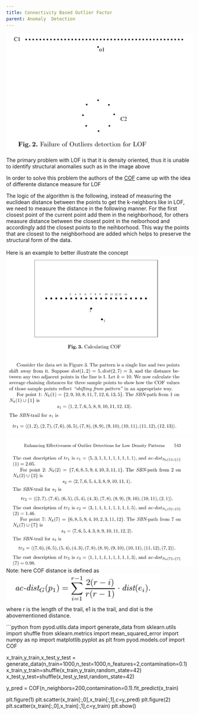 ```yaml
---
title: Connectivity Based Outlier Factor
parent: Anomaly  Detection
---
```



<body>
<img src="images/COF_example.png"><br>

The primary problem with LOF is that it is density oriented, thus it is unable to identify structural anomalies such as in the image above<br>

In order to solve this problem the authors of the <a href="https://link.springer.com/chapter/10.1007/3-540-47887-6_53">COF</a> came up with the idea of differente distance measure for LOF<br>

The logic of the algorithm is the following, instead of measuring the euclidean distance between the points to get the k-neighbors like in LOF, we need to measure the distance in the following manner. For the first closest point of the current point add them in the neighborhood, for others measure distance between the closest point in the neiborhood and accordingly add the closest points to the neihborhood. This way the points that are closest to the neighborhood are added which helps to preserve the structural form of the data.
<br><br>
Here is an example to better illustrate the concept <br>
<img src="images/COF_example1.png"><br>
<img src="images/COF_example2.png"><br>
Note: here COF distance is defined as <img src="images/cof_distance.png"><br>
where r is the length of the trail, e1 is the trail, and dist is the abovementioned distance.
</body>
```python
from pyod.utils.data import generate_data
from sklearn.utils import shuffle
from sklearn.metrics import mean_squared_error
import numpy as np
import matplotlib.pyplot as plt
from pyod.models.cof import COF


x_train,y_train,x_test,y_test = generate_data(n_train=1000,n_test=1000,n_features=2,contamination=0.1)
x_train,y_train=shuffle(x_train,y_train,random_state=42)
x_test,y_test=shuffle(x_test,y_test,random_state=42)

y_pred = COF(n_neighbors=200,contamination=0.1).fit_predict(x_train)

plt.figure(1)
plt.scatter(x_train[:,0],x_train[:,1],c=y_pred)
plt.figure(2)
plt.scatter(x_train[:,0],x_train[:,1],c=y_train)
plt.show()
```